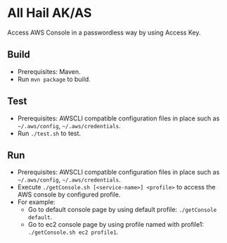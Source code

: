 # All Hail AK/AS
Access AWS Console in a passwordless way by using Access Key.

## Build 
+ Prerequisites: Maven.
+ Run `mvn package` to build.

## Test
+ Prerequisites: AWSCLI compatible configuration files in place such as `~/.aws/config`, `~/.aws/credentials`.
+ Run `./test.sh` to test.

## Run
+ Prerequisites: AWSCLI compatible configuration files in place such as `~/.aws/config`, `~/.aws/credentials`.
+ Execute `./getConsole.sh [<service-name>] <profile>` to access the AWS console by configured profile.
+ For example: 
    - Go to default console page by using default profile: `./getConsole default`.
    - Go to ec2 console page by using profile named with profile1: `./getConsole.sh ec2 profile1`.
